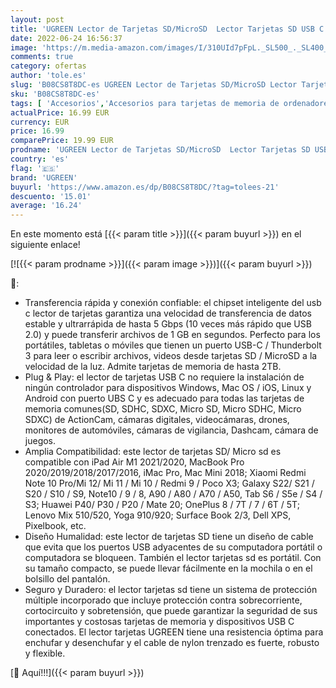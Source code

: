 ```yaml
---
layout: post
title: 'UGREEN Lector de Tarjetas SD/MicroSD  Lector Tarjetas SD USB C  Compatible con Thunderbolt 3  para MacBook Pro  MacBook Air  iPad Pro 2021 2020  Redmi 9 Mi 12  Galaxy S22 S21 S9 Note 20'
date: 2022-06-24 16:56:37
image: 'https://m.media-amazon.com/images/I/310UId7pFpL._SL500_._SL400_.jpg'
comments: true
category: ofertas
author: 'tole.es'
slug: 'B08CS8T8DC-es UGREEN Lector de Tarjetas SD/MicroSD Lector Tarjetas SD...'
sku: 'B08CS8T8DC-es'
tags: [ 'Accesorios','Accesorios para tarjetas de memoria de ordenadores','Informática','Lectores de tarjetas de memoria externos','ipad','ugreen','🇪🇸', ]
actualPrice: 16.99 EUR
currency: EUR
price: 16.99
comparePrice: 19.99 EUR
prodname: 'UGREEN Lector de Tarjetas SD/MicroSD  Lector Tarjetas SD USB C  Compatible con Thunderbolt 3  para MacBook Pro  MacBook Air  iPad Pro 2021 2020  Redmi 9 Mi 12  Galaxy S22 S21 S9 Note 20'
country: 'es'
flag: '🇪🇸'
brand: 'UGREEN'
buyurl: 'https://www.amazon.es/dp/B08CS8T8DC/?tag=tolees-21'
descuento: '15.01'
average: '16.24'
---
```


En este momento está [{{< param title >}}]({{< param buyurl >}}) en el siguiente enlace!

[![{{< param prodname >}}]({{< param image >}})]({{< param buyurl >}})

🔎:

- Transferencia rápida y conexión confiable: el chipset inteligente del usb c lector de tarjetas garantiza una velocidad de transferencia de datos estable y ultrarrápida de hasta 5 Gbps (10 veces más rápido que USB 2.0) y puede transferir archivos de 1 GB en segundos. Perfecto para los portátiles, tabletas o móviles que tienen un puerto USB-C / Thunderbolt 3 para leer o escribir archivos, videos desde tarjetas SD / MicroSD a la velocidad de la luz. Admite tarjetas de memoria de hasta 2TB.
- Plug & Play: el lector de tarjetas USB C no requiere la instalación de ningún controlador para dispositivos Windows, Mac OS / iOS, Linux y Android con puerto UBS C y es adecuado para todas las tarjetas de memoria comunes(SD, SDHC, SDXC, Micro SD, Micro SDHC, Micro SDXC) de ActionCam, cámaras digitales, videocámaras, drones, monitores de automóviles, cámaras de vigilancia, Dashcam, cámara de juegos.
- Amplia Compatibilidad: este lector de tarjetas SD/ Micro sd es compatible con iPad Air M1 2021/2020, MacBook Pro 2020/2019/2018/2017/2016, iMac Pro, Mac Mini 2018; Xiaomi Redmi Note 10 Pro/Mi 12/ Mi 11 / Mi 10 / Redmi 9 / Poco X3; Galaxy S22/ S21 / S20 / S10 / S9, Note10 / 9 / 8, A90 / A80 / A70 / A50, Tab S6 / S5e / S4 / S3; Huawei P40/ P30 / P20 / Mate 20; OnePlus 8 / 7T / 7 / 6T / 5T; Lenovo Mix 510/520, Yoga 910/920; Surface Book 2/3, Dell XPS, Pixelbook, etc.
- Diseño Humalidad: este lector de tarjetas SD tiene un diseño de cable que evita que los puertos USB adyacentes de su computadora portátil o computadora se bloqueen. También el lector tarjetas sd es portátil. Con su tamaño compacto, se puede llevar fácilmente en la mochila o en el bolsillo del pantalón.
- Seguro y Duradero: el lector tarjetas sd tiene un sistema de protección múltiple incorporado que incluye protección contra sobrecorriente, cortocircuito y sobretensión, que puede garantizar la seguridad de sus importantes y costosas tarjetas de memoria y dispositivos USB C conectados. El lector tarjetas UGREEN tiene una resistencia óptima para enchufar y desenchufar y el cable de nylon trenzado es fuerte, robusto y flexible.

[🛒 Aquí!!!]({{< param buyurl >}})
